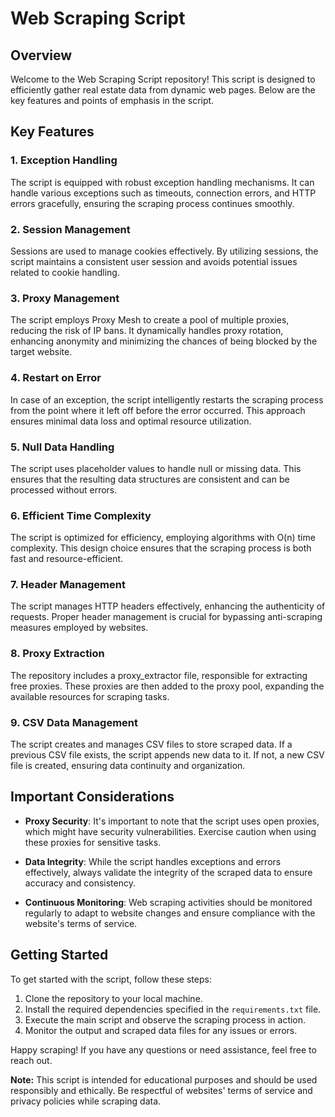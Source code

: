 # Web Scraping Script

## Overview

Welcome to the Web Scraping Script repository! This script is designed to efficiently gather real estate data from dynamic web pages. Below are the key features and points of emphasis in the script.

## Key Features

### 1. Exception Handling

The script is equipped with robust exception handling mechanisms. It can handle various exceptions such as timeouts, connection errors, and HTTP errors gracefully, ensuring the scraping process continues smoothly.

### 2. Session Management

Sessions are used to manage cookies effectively. By utilizing sessions, the script maintains a consistent user session and avoids potential issues related to cookie handling.

### 3. Proxy Management

The script employs Proxy Mesh to create a pool of multiple proxies, reducing the risk of IP bans. It dynamically handles proxy rotation, enhancing anonymity and minimizing the chances of being blocked by the target website.

### 4. Restart on Error

In case of an exception, the script intelligently restarts the scraping process from the point where it left off before the error occurred. This approach ensures minimal data loss and optimal resource utilization.

### 5. Null Data Handling

The script uses placeholder values to handle null or missing data. This ensures that the resulting data structures are consistent and can be processed without errors.

### 6. Efficient Time Complexity

The script is optimized for efficiency, employing algorithms with O(n) time complexity. This design choice ensures that the scraping process is both fast and resource-efficient.

### 7. Header Management

The script manages HTTP headers effectively, enhancing the authenticity of requests. Proper header management is crucial for bypassing anti-scraping measures employed by websites.

### 8. Proxy Extraction

The repository includes a proxy_extractor file, responsible for extracting free proxies. These proxies are then added to the proxy pool, expanding the available resources for scraping tasks.

### 9. CSV Data Management

The script creates and manages CSV files to store scraped data. If a previous CSV file exists, the script appends new data to it. If not, a new CSV file is created, ensuring data continuity and organization.

## Important Considerations

- **Proxy Security**: It's important to note that the script uses open proxies, which might have security vulnerabilities. Exercise caution when using these proxies for sensitive tasks.

- **Data Integrity**: While the script handles exceptions and errors effectively, always validate the integrity of the scraped data to ensure accuracy and consistency.

- **Continuous Monitoring**: Web scraping activities should be monitored regularly to adapt to website changes and ensure compliance with the website's terms of service.

## Getting Started

To get started with the script, follow these steps:

1. Clone the repository to your local machine.
2. Install the required dependencies specified in the `requirements.txt` file.
3. Execute the main script and observe the scraping process in action.
4. Monitor the output and scraped data files for any issues or errors.

Happy scraping! If you have any questions or need assistance, feel free to reach out.

**Note:** This script is intended for educational purposes and should be used responsibly and ethically. Be respectful of websites' terms of service and privacy policies while scraping data.
